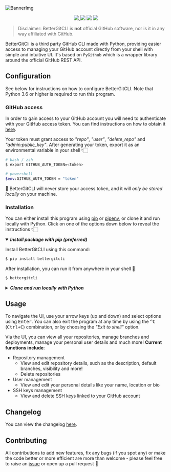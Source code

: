 ![BannerImg](https://user-images.githubusercontent.com/43642399/108777456-bab79800-755b-11eb-8325-7904e0face0f.png)

<p align="center">
    <a href="https://github.com/PiotrRut/BetterGitCLI/actions/workflows/codeql-analysis.yml">
        <img src="https://github.com/PiotrRut/BetterGitCLI/actions/workflows/codeql-analysis.yml/badge.svg" />
    </a>
    <img src="https://travis-ci.com/PiotrRut/BetterGitCLI.svg?token=WYp4pRfPB9puZwpAYdtc&branch=master" />
    <img src="https://img.shields.io/pypi/pyversions/bettergitcli">
    <a href="https://pypi.org/project/bettergitcli/">
      <img src="https://img.shields.io/pypi/v/bettergitcli">
    </a>
</p>

> Disclaimer: BetterGitCLI is **not** official GitHub software, nor is it in any way affiliated with GitHub.

BetterGitCli is a third party GitHub CLI made with Python, providing easier access to managing your
GitHub account directly from your shell with simple and intuitive UI. It's based on `PyGithub` which is a wrapper library around the official GitHub REST API.

## Configuration

See below for instructions on how to configure BetterGitCLI. Note that Python 3.6 or higher is required to run this program.

### GitHub access

In order to gain access to your GitHub account you will need to authenticate with your GitHub access token. You can find instructions
on how to obtain it [here](https://docs.github.com/en/github/authenticating-to-github/creating-a-personal-access-token).

Your token must grant access to _"repo"_, _"user"_, _"delete_repo"_ and _"admin:public_key"_. After generating
your token, export it as an environmental variable in your shell 👇🏻

```bash
# bash / zsh
$ export GITHUB_AUTH_TOKEN=<token>

# powershell
$env:GITHUB_AUTH_TOKEN = "token"
```

🚨 BetterGitCLI will never store your access token, and it will *only be stored locally* on your machine.

### Installation
You can either install this program using [pip](https://pip.pypa.io/en/stable/installing/) or [pipenv](https://pipenv.pypa.io/en/latest/), or clone it and run locally with Python. Click on one of the 
options down below to reveal the instructions 👇🏻

<details open>
  <summary><i><b>Install package with pip (preferred)</b></i></summary>
  <p>
    
  Install BetterGitCLI using this command:

  ```bash
  $ pip install bettergitcli
  ```

  After installation, you can run it from anywhere in your shell 🎉

  ```bash
  $ bettergitcli
  ```
  
  </p>
</details>

<details>
  <summary><i><b>Clone and run locally with Python</b></i></summary>
  <p>
  
  If you prefer to clone this repository and run BetterGitCLI locally using your Python interpreter, you can
  do that as well. Just remember that in this case you will have to install these dependencies manually:
  
  - *PyInquirer, PyGithub, colorama*
  
  This can be done easily using the provided `requirements.txt` file by running this in the project root:
  ```bash
  $ pip install -r requirements.txt
  ```
  
  After installation, run the program inside the `/better_git_cli` directory:

  ```bash
  $ python main.py
  ```
  
  </p>
</details>


## Usage
To navigate the UI, use your arrow keys (up and down) and select options
using <kbd>Enter</kbd>. You can also exit the program at any time by using the <kbd>^C</kbd> (<kbd>Ctrl+C</kbd>) combination,
or by choosing the _"Exit to shell"_ option.

Via the UI, you can view all your repositories, manage branches and deployments, manage your
personal user details and much more! **Current functions include**:

- Repository management
    - View and edit repository details, such as the description, default branches, visibility and more!
    - Delete repositories
- User management
    - View and edit your personal details like your name, location or bio
- SSH keys management
    - View and delete SSH keys linked to your GitHub account
  

## Changelog
You can view the changelog [here](https://github.com/PiotrRut/BetterGitCLI/blob/master/CHANGELOG.md).

## Contributing
All contributions to add new features, fix any bugs (if you spot any) or make the code better or more efficient
are more than welcome - please feel free to raise an [issue](https://github.com/PiotrRut/BetterGitCLI/issues/new) or open up a pull request 💫
